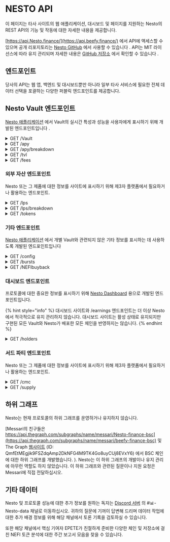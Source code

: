 # NESTO API

이 페이지는 타사 사이트의 웹 애플리케이션, 대시보드 및 페이지를 지원하는 Nesto의 REST API의 기능 및 작동에 대한 자세한 내용을 제공합니다.

[https://api.Nesto.finance/](https://api.beefy.finance/) 에서 API에 액세스할 수 있으며 공개 리포지토리는 [Nesto GitHub](https://github.com/beefyfinance/beefy-api) 에서 사용할 수 있습니다 . API는 MIT 라이선스에 따라 유지 관리되며 자세한 내용은 [GitHub 저장소](https://github.com/beefyfinance/beefy-api/blob/master/LICENSE) 에서 확인할 수 있습니다 .

## 엔드포인트

당사의 API는 웹 앱, 백엔드 및 대시보드뿐만 아니라 일부 타사 서비스에 필요한 전체 데이터 선택을 포괄하는 다양한 퍼블릭 엔드포인트를 제공합니다.

## Nesto Vault 엔드포인트

[Nesto 애플리케이션](https://app.beefy.finance/) 에서 Vault의 실시간 특성과 성능을 사용자에게 표시하기 위해 개발된 엔드포인트입니다 .

<details>

<summary>GET /Vault</summary>

다음은 각 Nesto 보관소에 대한 실시간 정보입니다. 이 정보에는 해당 보관소의 이름/ID, 체인, 토큰, 기초 자산, 관련 계약 및 현재 상태를 나타내는 필드가 포함됩니다. 또한 "위험" 필드에는 보관소의 안전 점수를 계산하는 데 사용되는 위험 요인 매트릭스에서 가져온 보관소의 특징이 나열됩니다.

```
// Sample response for the /vaults endpoint (e.g. Polygon aTriCrypto3 vault)

{
  "id": "curve-poly-atricrypto3",
  "name": "aTriCrypto3",
  "token": "crvUSDBTCETH3",
  "tokenAddress": "0xdAD97F7713Ae9437fa9249920eC8507e5FbB23d3",
  "tokenDecimals": 18,
  "tokenProviderId": "curve",
  "earnedToken": "mooCurveATriCrypto3",
  "earnedTokenAddress": "0x5A0801BAd20B6c62d86C566ca90688A6b9ea1d3f",
  "earnContractAddress": "0x5A0801BAd20B6c62d86C566ca90688A6b9ea1d3f",
  "oracle": "lps",
  "oracleId": "curve-poly-atricrypto3",
  "status": "active",
  "platformId": "curve",
  "assets": [
    "DAI",
    "USDC",
    "USDT",
    "WBTC",
    "ETH"
  ],
  "strategyTypeId": "multi-lp",
  "risks": [
    "COMPLEXITY_LOW",
    "BATTLE_TESTED",
    "IL_LOW",
    "MCAP_LARGE",
    "PLATFORM_ESTABLISHED",
    "AUDIT",
    "CONTRACTS_VERIFIED",
    "OVER_COLLAT_ALGO_STABLECOIN"
  ],
  "addLiquidityUrl": "https://polygon.curve.fi/atricrypto3/deposit",
  "network": "polygon",
  "createdAt": 1652662923,
  "chain": "polygon",
  "strategy": "0x41D7529b4C9245a50ca6A169d39719DFF117f6CA",
  "lastHarvest": 1664612723,
  "pricePerFullShare": "1178961451902175914"
},
```

**필드 참고 사항**

* **id** - 각 보관소에 할당된 고유한 식별 문자열로, 동일한 보관소의 별도 버전을 포함합니다.

<!---->

* **tokenAddress** - 주요 예금 자산에 대한 계약 주소로, 일반적으로 LP 토큰입니다.

<!---->

* **earnedTokenAddress** - 보관소에서 사용하는 전략에 의해 획득되는 토큰의 계약입니다. 대부분의 Beefy 보관소에서는 전략이 자동 복리인 경우에는 보관소 계약과 동일합니다. 수익 풀 보관소(자동 복리가 아닌 경우)의 경우, 이것은 보관소와 관련된 체인 또는 프로토콜의 원래 토큰입니다.

<!---->

* **earnContractAddress** - 예금 및 인출을 처리하고 사용자에게 mooVault 토큰을 발급하는 Beefy 보관소 계약의 주소입니다.

<!---->

* **status** - 보관소가 활성 상태인지("active") 또는 폐지된 상태인지("eol")를 나타냅니다.

<!---->

* **assets** - 해당 보관소의 스택에 있는 기초 자산(일반적으로 보관소가 구축된 LP에 포함된 자산)입니다.

<!---->

* **strategyTypeID** - 보관소에서 사용되는 전략의 유형을 나타냅니다(예: "단일" 자산, "lp", "다중 LP" 등).

<!---->

* **risks** - 보관소의 적용 가능한 기능 목록으로, 보관소의 안전 점수를 계산하는 데 사용되는 요소 매트릭스에서 가져온 내용입니다.

<!---->

* **network** - 보관소가 속한 관련 블록체인입니다.

<!---->

* **createdAt** - 보관소가 생성된 관련 블록체인의 블록입니다.

<!---->

* **strategy** - 보관소에서 현재 사용 중인 전략 계약의 주소입니다.

<!---->

* **lastHarvest** - 보관소가 마지막으로 수확된 관련 블록체인의 블록으로, 전략에서 수익을 수집한 위치(자동 복리인 경우 해당)입니다.

<!---->

* **pricePerFullShare** - 보관소의 총 발행 주식의 각 전체 주당 현재 평균 가격(예금 자산으로 표시됨, 예: 기초 LP 토큰)으로, 보관소의 수명 동안 투자된 총 가치를 발행된 보관소 주식 수로 나눈 값입니다.

</details>

<details>

<summary>GET /apy</summary>

각 Nesto 보관소의 현재 및 실시간 연간 수익률을 제공합니다.

```
// Sample response for the /apy endpoint

{
  ...
  "balancer-usdc-link-eth-bal-aave": 0.03705509745347668,
  "balancer-matic-usdc-eth-bal": 0.052770609595836904,
  "baby-wbnb-busd": 0.1612595689122669,
  "baby-usdc-wbnb": 0.16031283171896837,
  "balancer-vst-dai-usdt-usdc": 0.029489187277781825,
  "balancer-bal-eth": 0.024578537703132453,
  "curve-matic-stmatic": 0.08866966650936048,
  "sushi-poly-weth-sx": 0.7135292677781775,
  "sushi-poly-bct-klima": 0.0007036903322936716,
}
```

**필드 참조 사항**

* **Vault APY** - 보관소 APY - 각 필드는 보관소의 고유한 ID 문자열을 반영하며, 실시간 APY를 소수로 나타내는 값을 반환합니다. 예를 들어, "0.037"은 3.7% APY를 나타냅니다.

</details>

<details>

<summary>GET /apy/breakdown</summary>

각 Nesto 보관소의 수익률에 관련된 더 자세한 정보를 제공합니다. 이 정보는 연이율(APR), 복리 속도, 적용 가능한 수수료 등과 같은 요소를 기반으로 예상 APY를 평가하는 데 필요합니다.

```
// Sample response from the /apy/breakdown endpoint (e.g. Polygon Cometh UST-ETH LP)

{
  "bifi-maxi": {
    "totalApy": 0.07598675804818633
  },
  "cometh-must-eth": {
    "vaultApr": 1.186973388240745,
    "compoundingsPerYear": 2190,
    "beefyPerformanceFee": 0.045,
    "vaultApy": 2.1057844292858614,
    "lpFee": 0.005,
    "tradingApr": 0.22324214039526927,
    "totalApy": 2.8825691266420788
  }
}
```

**필드 참조 사항**

* **vaultApr** - 보관소의 연간 수익률로, 보관소의 예상 연간 보상을 $USD로 환산한 값으로, 보관소에 투자된 총 금액으로 나눈 것입니다.

<!---->

* **compoundingsPerYear** - 연간 복리 이벤트("수확" 호출)의 현재 예상 횟수입니다.

<!---->

* **beefyPerformanceFee** - 계산에 포함된 고정 Beefy 성과 수수료입니다.

<!---->

* **vaultApy** - 보관소의 연간 수익률(APY)은 위에서 설명한 vaultApr을 compoundingsPerYear 숫자를 사용하여 복리하고, NestoPerformanceFee를 고려해 조정하여 계산됩니다.

<!---->

* **lpFee** - 각 거래에 부과되는 유동성 제공자(LP) 수수료입니다.

<!---->

* **tradingApr** - 복리 효과를 적용하거나 고려하지 않고 거래 수수료로부터 받는 연간 이자입니다.

<!---->

* **totalApy** - 알려진 총 APY로, totalApy = (1 + vaultApy) \* (1 + tradingApr) - 1로 계산됩니다.

</details>

<details>

<summary>GET /tvl</summary>

각 Nesto 보관소의 현재 및 실시간 총 잠긴 가치를 제공합니다. 이 값은 해당 보관소가 현재 보유한 모든 자산의 현재 시가 총액의 합으로, $USD로 표시됩니다.

```
// Sample response from the /tvl endpoint

{
    ...
    "optimism-bifi-maxi": 37679.65,
    "velodrome-wsteth-weth": 295597.74,
    "beets-lido-shuffle": 101185.39,
    "beets-yellow-submarine": 5828.15,
    "beets-its-mai-life": 178994.42,
    "velodrome-usdc-mim": 488943.72,
    "velodrome-weth-bifi": 133635.5,
    ...
}
```

</details>

<details>

<summary>GET /fees</summary>

각 Nesto 보관소의 현재 수수료 구조에 대한 상세한 내역을 제공합니다.

```
// Sample response from the /fees endpoint (e.g. Celo BIFI Maxi vault)

{
  "celo-bifi-maxi": {
    "performance": {
      "total": 0.0005,
      "strategist": 0,
      "call": 0.0005,
      "treasury": 0,
      "stakers": 0
    },
    "withdraw": 0,
    "lastUpdated": 1665603844026
  },
  ...
}
```

**필드 참조 사항**

* performance - 각 보관소의 모든 복리 이벤트("수확")에 부과되는 성과 수수료로 구성된 수수료 설정 목록입니다.
* total - 부과된 총 성과 수수료로, "performance" 목록의 다른 항목들의 합입니다.
* strategist - 보관소를 배포하는 전략가에게 지급되는 수수료로, 커뮤니티 기여를 장려하기 위한 형태로 지급됩니다.
* call - 복리를 발생시키는 수확 함수의 호출자에게 지급되는 수수료입니다.
* treasury - 프로토콜을 지원하기 위해 Beefy 자금에 지급되는 수수료입니다. stakers - BIFI 토큰의 소유자 및 스테이커에게 지급되는 수수료로, BIFI 수익 풀 보관소에 지급되거나 BIFI Maxi 보관소를 위해 BIFI 토큰을 매입하는 데 사용됩니다.
* withdraw - 보관소에서 인출 시 예금 가치에 부과되는 수수료로, 보관소의 공격 및 남용으로부터 보호하기 위해 부과됩니다.
*   lastUpdated - API의 데이터가 마지막으로 업데이트된 보관소의 관련 블록입니다.

    \


</details>

### 외부 자산 엔드포인트

Nesto 또는 그 제품에 대한 정보를 사이트에 표시하기 위해 제3자 플랫폼에서 필요하거나 활용하는 엔드포인트.

<details>

<summary>GET /lps</summary>

각 Nesto  보관소에서 사용하는 기초 유동성 풀의 현재 실시간 가격을 제공합니다.

```
// Sample respones from the /lps endpoint

{
  ...
  "crow-crow-bnb": 17.913780228255288,
  "crow-crow-busd": 1.1650429579716788,
  "czf-czf-bnb": 0.0025782563297118174,
  "czf-czf-busd": 0.00013385738163789002,
  "dark-dark-cro": 0.07756021296662909,
  "dark-sky-cro": 1.6261613868777973,
  "dfx-nzds-usdc": 0.5422606115320028,
  "dfyn-aave-dfyn": 2.878265077862883,
  "dfyn-bifi-dfyn": 6.083434553784047,
  ...
}
```

**필드 참조 사항**

* **LP price** - 각 필드는 LP 보관소의 고유한 oracleId 문자열을 반영하며, 미국 달러로 표시된 실시간 가격을 나타내는 값을 반환합니다. 예를 들어, "1.165"는 1.17달러의 가격을 나타냅니다.

</details>

<details>

<summary>GET /lps/breakdown</summary>

각 Nesto 보관소에서 사용되는 유동성 풀에 관련된 보다 자세한 정보를 제공합니다.

```
// Sample response from the /lps/breakdown endpoint (eg. 2omb 2omb-2share LP)

{
  "2omb-2omb-2share": {
    "price": 0.29050984564246707,
    "tokens": [
      "0x7a6e4E3CC2ac9924605DCa4bA31d1831c84b44aE",
      "0xc54A1684fD1bef1f077a336E6be4Bd9a3096a6Ca"
    ],
    "balances": [
      "114463.728388652710537014",
      "391.331589320557497638"
    ],
    "totalSupply": "5873.360029904692639438"
  },
```

**필드 참조 사항**

* **price** - LP 토큰의 전체 주당 현재 및 실시간 가격으로, $USD로 표시됩니다.
* **tokens** - LP에 포함된 각 기초 자산/토큰의 계약 주소 목록입니다.
* **balances** - 보관소의 각 토큰의 현재 잔액 목록으로, 이전 필드에 나열된 기초 토큰으로 표시됩니다.
* **totalSupply** - 현재 및 실시간 발행된 LP 토큰의 총량입니다.

</details>

<details>

<summary>GET /tokens</summary>

Nesto에서 사용하는 모든 토큰에 대한 정보를 제공합니다. 개별 자산 및 통화, 스테이킹된 자산 및 LP를 블록체인별로 정렬하여 제공합니다.

```
// Sample response for /tokens endpoint (e.g. polygon spUSDC LP token)

{
  "polygon": {
    "spUSDC": {
      "name": "Stargate USD Coin LP",
      "symbol": "spUSDC",
      "address": "0x1205f31718499dBf1fCa446663B532Ef87481fe1",
      "decimals": 6
    },
    ...
}
```

**필드 참조 사항**

* **name** - 해당 ID와 관련된 토큰의 전체 이름을 나타내는 문자열입니다.
* **symbol** - 발행자가 할당한 토큰의 심볼을 나타내는 문자열입니다.
* **address** - 해당 토큰의 계약 주소입니다.
* **decimals** - 발행자가 허용한 토큰의 소수점 자릿수로, 체인 상에서의 분할 가능성을 나타냅니다.

**GET /tokens/{blockchain}**&#x20;

더 구체적인 정보를 원하신다면, /tokens 엔드포인트에 {blockchain} 매개변수를 추가하여 특정 블록체인에서만 토큰을 반환할 수 있습니다. (예: /tokens/polygon은 Polygon 블록체인에서 발행된 토큰만 반환합니다.)

</details>

### 기타 엔드포인트

[Nesto 애플리케이션](https://app.beefy.finance/) 에서 개별 Vault와 관련되지 않은 기타 정보를 표시하는 데 사용하도록 개발된 엔드포인트입니다

<details>

<summary>GET /config</summary>

[Nesto 애플리케이션](https://app.beefy.finance/)에서 사용되는 각 블록체인을 운영하기 위해 사용되는 현재 지갑 구성의 주소에 대한 정보를 제공합니다.

<pre><code>// Sample response from /config endpoint (e.g. Polygon blockchain)
<strong>
</strong><strong>{
</strong>  "polygon": {
    "devMultisig": "0x09dc95959978800E57464E962724a34Bb4Ac1253",
    "treasuryMultisig": "0xe37dD9A535c1D3c9fC33e3295B7e08bD1C42218D",
    "strategyOwner": "0x6fd13191539e0e13B381e1a3770F28D96705ce91",
    "vaultOwner": "0x94A9D4d38385C7bD5715A2068D69B87FF81F4BF3",
    "keeper": "0x4fED5491693007f0CD49f4614FFC38Ab6A04B619",
    "treasurer": "0xe37dD9A535c1D3c9fC33e3295B7e08bD1C42218D",
    "launchpoolOwner": "0x09dc95959978800E57464E962724a34Bb4Ac1253",
    "rewardPool": "0xDeB0a777ba6f59C78c654B8c92F80238c8002DD2",
    "treasury": "0x09EF0e7b555599A9F810789FfF68Db8DBF4c51a0",
    "beefyFeeRecipient": "0x7313533ed72D2678bFD9393480D0A30f9AC45c1f",
    "bifiMaxiStrategy": "0xD126BA764D2fA052Fc14Ae012Aef590Bc6aE0C4f",
    "voter": "0x5e1caC103F943Cd84A1E92dAde4145664ebf692A",
    "beefyFeeConfig": "0x8E98004FE65A2eAdA63AD1DE0F5ff76d845f14E7"
  },
...
</code></pre>

**필드 참조 사항**

* **devMultisig** - 체인에서 개발 업데이트를 관리하기 위해 사용되는 Nesto 개발자 다중 서명 지갑의 주소입니다.
* **treasuryMultisig** - 체인에서 Nesto의 핵심 자금을 관리하기 위해 사용되는 Nesto 자금 다중 서명 지갑의 주소입니다.
* **strategyOwner** - 체인에서 전략 계약의 소유자로 작동하는 일반적인 Nesto 지갑의 주소입니다.
* **vaultOwner** - 체인에서 보관소 계약의 소유자로 작동하는 일반적인 Nesto 지갑의 주소입니다.
* **keeper** - 체인에서 보관소 계약의 관리자로 작동하는 일반적인 Nesto 지갑의 주소입니다. 이에는 보관소에서 사용되는 전략 화이트리스트를 관리하고 필요한 경우 보관소를 일시 중지하거나 비상 상태로 전환하는 작업이 포함됩니다.
* **treasurer** - 체인에서 회계 관리자로 작동하는 일반적인 Beefy 지갑의 주소입니다. 이에는 다양한 이유로부터의 자금 지불을 관리하며, 자주 treasuryMultisig와 동일한 지갑입니다.
* **launchpoolOwner** - 체인에 배포된 런치풀/부스트 계약의 소유자로 작동하는 일반적인 Beefy 지갑의 주소입니다. 이는 일반적으로 devMultisig와 동일한 지갑입니다.
* **rewardPool** - 체인에서 부스트를 위해 할당된 보상을 보유하는 일반적인 Beefy 지갑의 주소입니다.
* **treasury** - 체인에서 자금관리자로 작동하는 일반적인 Beefy 지갑의 주소이며, 회계관리자와 treasuryMultisig에 의해 관리됩니다.
* **beefyFeeRecipient** - 체인 상의 모든 Beefy 보관소에서 수확 시 부과되는 성과 수수료를 수취하는 일반적인 Beefy 지갑의 주소입니다.
* **bifiMaxiStrategy** - 체인 상의 기본 $BIFI Maxi 보관소에 연결된 전략의 주소입니다. voter - 다양한 타사 프로토콜에 대한 Beefy의 투표 권한을 지시하는 데 사용되는 일반적인 Beefy 지갑의 주소입니다.
* **beefyFeeConfig** - 체인 상의 보관소에 부과되는 성과 수수료 설정을 위해 사용되는 업그레이드 가능한 프록시 계약의 주소입니다.

**GET /config/{blockchain}**

더 구체적인 정보를 원하신다면, /config 엔드포인트에 {blockchain} 매개변수를 추가하여 특정 블록체인의 구성

</details>

<details>

<summary>GET /bursts</summary>

Nesto 애플리케이션에서 호스팅하는 모든 런치풀 부스트에 관한 정보를 제공합니다. 이 정보에는 실시간 및 과거의 [버스트](undefined-1/undefined-1.md#burst)도 포함됩니다.

```
// Sample response from /boosts endpoint (e.g. Optimism BIFI-WETH LP token)

{
  "id": "moo_velodrome-weth-bifi-beefy",
  "poolId": "velodrome-weth-bifi",
  "name": "Beefy",
  "assets": [
    "BIFI",
    "ETH"
  ],
  "tokenAddress": "0x3532b6f723948eF39d5DCf44C16855239aF81082",
  "earnedToken": "OP",
  "earnedTokenDecimals": 18,
  "earnedTokenAddress": "0x4200000000000000000000000000000000000042",
  "earnContractAddress": "0x8F755873546F4D0EDf7d41fF8604C8A632113eB7",
  "earnedOracle": "tokens",
  "earnedOracleId": "OP",
  "partnership": true,
  "status": "active",
  "isMooStaked": true,
  "partners": [
    "beefy"
  ],
  "chain": "optimism",
  "periodFinish": 1667843632
},
...
```

* **id** - 동일한 보관소의 별도 버전을 포함하여 각 보관소에 할당된 고유한 식별 문자열입니다.
* **poolId** - Nesto가 보관하는 각 LP에 할당된 고유한 식별 문자열입니다. 동일한 LP의 별도 버전을 포함합니다.
* **name** - burst를 기금한 파트너(들)의 전체 이름입니다. assets - 보관소 또는 기초 LP에 사용되는 기초 자산의 목록입니다.
* **tokenAddress** - 예금 및 인출을 처리하고 사용자에게 AmmVault 토큰을 발급하는 Nesto 보관소 계약의 주소입니다.
* **earnedToken** - burst 참가자가 획득하는 burst 보상 토큰의 이름입니다.
* **earnedTokenDecimals** - earnedToken의 생성 시 할당된 소수점 위치의 수입니다.
* **earnTokenAddress** - earnedToken의 계약 주소입니다.
* **earnContractAddress** - burst 계약의 계약 주소로, 할당된 burst 보상을 보유하고 burst 참가자에게 분배합니다.
* **isMooStaked** - burst를 받기 위해 사용자가 Amm 토큰을 nesto와의 추가 계약에 스테이킹해야 하는지 여부입니다.
* **partners** - burst를 기금한 파트너(들)에 대한 약식 레이블입니다.
* **periodFinish** - burst가 종료되는 호스팅 블록체인의 블록입니다.

**GET /boosts/{blockchain}**

더 구체적인 정보를 원하신다면, /bursts 엔드포인트에 {blockchain} 매개변수를 추가하여 특정 블록체인의 부스트만 반환할 수 있습니다. (예: /bursts/polygon은 Polygon 블록체인에서 호스팅되는 부스트만 반환합니다.)

</details>

<details>

<summary>GET /NEFIbuyback</summary>

각 블록체인에서 수행되는 일일 NEFI 매입량에 대한 세부 정보를 제공합니다.

```
// Sample response from the /bifibuyback endpoint (e.g. BSC data)

{
  "bsc": {
    "buybackTokenAmount": "0.377849674473987141",
    "buybackUsdAmount": "121.1485184178464957989921757592912"
  },
  ...
}
```

**필드 참조 사항**

* **buybackTokenAmount** - 해당 체인에서 프로토콜이 일일로 매입하는 $BIFI 토큰의 현재 양을 나타냅니다.
* **buybackUsdAmount** - 위의 양을 미국 달러로 환산한 현재 가치를 나타냅니다.

</details>

### 대시보드 엔드포인트

프로토콜에 대한 중요한 정보를 표시하기 위해 [Nesto Dashboard](https://dashboard.beefy.finance/) 용으로 개발된 엔드포인트입니다.

{% hint style="info" %}
대시보드 사이트와 /earnings 엔드포인트는 더 이상 Nesto에서 적극적으로 유지 관리하지 않습니다. 대시보드 사이트는 활성 상태로 유지되지만 구현된 모든 Vault와 Nesto가 배포한 모든 체인을 반영하지는 않습니다.
{% endhint %}

<details>

<summary>GET /holders</summary>

NEFI 토큰의 현재 보유자 수를 구체적으로 제공합니다.

```
// Sample respones from the /holders endpoint

{
  "holderCount": 36882
}
```

</details>

### 서드 파티 엔드포인트

Nesto 또는 그 제품에 대한 정보를 사이트에 표시하기 위해 제3자 플랫폼에서 필요하거나 활용하는 엔드포인트.

<details>

<summary>GET /cmc</summary>

CoinMarketCap에서 Nesto 보관소를 수익률 농장 섹션에 표시하기 위해 필요한 정보를 제공합니다.

```
// Sample response for the /cmc endpoint

{
  "provider": "Beefy",
  "provider_logo": "https://beefy.finance/img/beefy.svg",
  "links": [
    {
      "title": "Twitter",
      "link": "https://twitter.com/beefyfinance"
    },
    {
      "title": "Telegram",
      "link": "https://t.me/beefyfinance"
    },
    {
      "title": "Discord",
      "link": "https://discord.gg/yq8wfHd"
    },
    {
      "title": "Medium",
      "link": "https://medium.com/beefyfinance"
    },
    {
      "title": "Github",
      "link": "https://github.com/beefyfinance"
    }
  ],
  "pools": [
    {
      "name": "BIFI Maxi",
      "pair": "BIFI",
      "pairLink": "https://app.beefy.finance/",
      "logo": "https://beefy.finance/vaults/bifi/BIFI.png",
      "poolRewards": [
        "BIFI"
      ],
      "apyId": "bifi-maxi",
      "contract": "0xf7069e41C57EcC5F122093811d8c75bdB5f7c14e",
      "oracle": "tokens",
      "oracleId": "BIFI"
    },
    ...
  ]
}
```



</details>

<details>

<summary>GET /supply</summary>

Coingecko에서 NEFI의 총 공급량과 유통 공급량을 사이트에 표시하기 위해 필요한 정보를 제공합니다.

```
// Sample response for the /supply endpoint

{
  "total": 80000,
  "circulating": 80000
}
```

</details>

## 하위 그래프

Nesto는 현재 프로토콜의 하위 그래프를 운영하거나 유지하지 않습니다.

[Messari의 친구들은 https://api.thegraph.com/subgraphs/name/messari/Nesto-finance-bsc](https://api.thegraph.com/subgraphs/name/messari/beefy-finance-bsc) 및 The Graph [웹사이트](https://thegraph.com/hosted-service/subgraph/messari/beefy-finance-bsc) (ID: QmfEtMEgjik9FSZdqAmp2DkNFG4M9TK4Go8uyCUj8EVxY6) 에서 BSC 체인에 대한 하위 그래프를 개발했습니다. ). Nesto는 이 하위 그래프의 개발이나 유지 관리에 아무런 역할도 하지 않았습니다. 이 하위 그래프와 관련된 질문이나 지원 요청은 Messari에 직접 전달하십시오.

## 기타 데이터

Nesto 및 프로토콜 성능에 대한 추가 정보를 원하는 독자는 [Discord 서버](https://discord.gg/yq8wfHd) 의 #📊-Nesto-data 채널로 이동하십시오. 귀하의 질문에 기꺼이 답변해 드리며 데이터 작업에 대한 추가 배경 정보를 위해 해당 채널에서 토론 기록을 검토하실 수 있습니다.

또한 해당 채널에서 핵심 기여자 EPETE가 친절하게 준비한 다양한 체인 및 저장소에 걸친 NEFI 토큰 분석에 대한 주간 보고서 모음을 찾을 수 있습니다.
